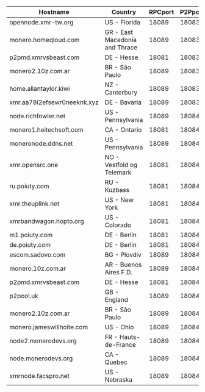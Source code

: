 Hostname | Country | RPCport | P2Pport
--- | --- | --- | ---
opennode.xmr-tw.org | US - Florida | 18089 | 18083
monero.homeqloud.com | GR - East Macedonia and Thrace | 18089 | 18083
p2pmd.xmrvsbeast.com | DE - Hesse | 18081 | 18083
monero2.10z.com.ar | BR - São Paulo | 18089 | 18083
home.allantaylor.kiwi | NZ - Canterbury | 18089 | 18083
xmr.aa78i2efsewr0neeknk.xyz | DE - Bavaria | 18089 | 18083
node.richfowler.net | US - Pennsylvania | 18089 | 18084
monero1.heitechsoft.com | CA - Ontario | 18081 | 18084
moneronode.ddns.net | US - Pennsylvania | 18089 | 18084
xmr.opensrc.one | NO - Vestfold og Telemark | 18081 | 18084
ru.poiuty.com | RU - Kuzbass | 18081 | 18084
xmr.theuplink.net | US - New York | 18081 | 18084
xmrbandwagon.hopto.org | US - Colorado | 18081 | 18084
m1.poiuty.com | DE - Berlin | 18081 | 18084
de.poiuty.com | DE - Berlin | 18081 | 18084
escom.sadovo.com | BG - Plovdiv | 18089 | 18084
monero.10z.com.ar | AR - Buenos Aires F.D. | 18089 | 18084
p2pmd.xmrvsbeast.com | DE - Hesse | 18081 | 18084
p2pool.uk | GB - England | 18089 | 18084
monero2.10z.com.ar | BR - São Paulo | 18089 | 18084
monero.jameswillhoite.com | US - Ohio | 18089 | 18084
node2.monerodevs.org | FR - Hauts-de-France | 18089 | 18084
node.monerodevs.org | CA - Quebec | 18089 | 18084
xmrnode.facspro.net | US - Nebraska | 18089 | 18084
